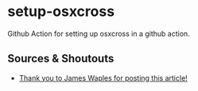 # setup-osxcross

Github Action for setting up osxcross in a github action.



## Sources & Shoutouts

- [Thank you to James Waples for posting this article!](https://wapl.es/rust/2019/02/17/rust-cross-compile-linux-to-macos.html)